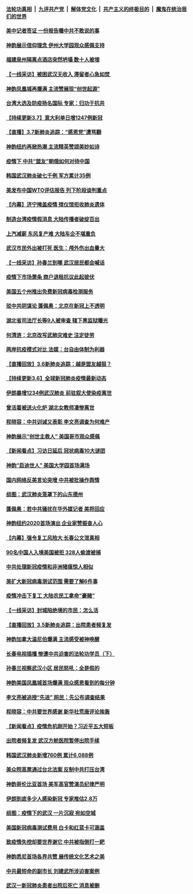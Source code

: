 ####  [法轮功真相](../../../../basic/blob/master/README.md?t=03080440) &nbsp;|&nbsp; [九评共产党](../../../../9ping.md/blob/master/README.md?t=03080440) &nbsp;|&nbsp; [解体党文化](../../../../jtdwh.md/blob/master/README.md?t=03080440)  &nbsp;|&nbsp; [共产主义的终极目的](../../../../gczydzjmd.md/blob/master/README.md?t=03080440) &nbsp;|&nbsp; [魔鬼在统治我们的世界](../../../../mgztzwmdsj.md/blob/master/README.md?t=03080440) 

#### [美中记者签证 一份报告曝中共不敢说的事](../pages/nf4514/n11923242.md?t=03080440) 

#### [神韵展示信仰理念 伊州大学园观众感佩支持](../pages/nf4514/n11922960.md?t=03080440) 

#### [福建泉州隔离点酒店突然坍塌 数十人被埋](../pages/nf4514/n11922826.md?t=03080440) 

#### [【一线采访】被困武汉无收入 滞留者心急如焚 ](../pages/nf4514/n11922709.md?t=03080440) 

#### [神韵凤凰城再爆满 主流赞展现“创世起源”](../pages/nf4514/n11922623.md?t=03080440) 

#### [台湾大选及防疫扬名国际 专家：归功于抗共](../pages/nf4514/n11921955.md?t=03080440) 

#### [【持续更新3.7】意大利单日增1247例新冠](../pages/nf4514/n11921647.md?t=03080440) 

#### [【直播】3.7新肺炎追踪：“感恩党”遭骂翻](../pages/nf4514/n11922690.md?t=03080440) 

#### [神韵纽约再掀热潮 主流精英赞颂美妙如诗](../pages/nf4514/n11922110.md?t=03080440) 

#### [疫情下 中共“盟友”朝俄如何对待中国](../pages/nf4514/n11921717.md?t=03080440) 

#### [韩国武汉肺炎破七千例 军方累计35例](../pages/nf4514/n11922051.md?t=03080440) 

#### [美发布中国WTO评估报告 列下阶段谈判重点](../pages/nf4514/n11921572.md?t=03080440) 

#### [【内幕】济宁掩盖疫情 殡仪馆拒收肺炎遗体](../pages/nf4514/n11917871.md?t=03080440) 

#### [制造台湾疫情假消息 大陆传播者破绽百出](../pages/nf4514/n11921050.md?t=03080440) 

#### [上汽减薪 东风复产难 大陆车企不堪重负](../pages/nf4514/n11921202.md?t=03080440) 

#### [武汉市民外出被打死 医生：颅外伤出血量大](../pages/nf4514/n11921303.md?t=03080440) 

#### [【一线采访】孙春兰到哪 武汉居民都会喊话](../pages/nf4514/n11920952.md?t=03080440) 

#### [疫情下市场萧条 商户退租抗议此起彼伏](../pages/nf4514/n11921021.md?t=03080440) 

#### [美国五个州推出免费新冠病毒检测服务](../pages/nf4514/n11921001.md?t=03080440) 

#### [驳中共阴谋论 蓬佩奥：北京在新冠上不透明](../pages/nf4514/n11920846.md?t=03080440) 

#### [湖北省司法厅长等9人被审查 辖下黑监狱曝光](../pages/nf4514/n11920395.md?t=03080440) 

#### [何清涟：北京改写武肺灾难史 注定徒劳](../pages/nf4514/n11920883.md?t=03080440) 

#### [两岸抗疫模式对比 法媒：台自由体制为利器](../pages/nf4514/n11920617.md?t=03080440) 

#### [【直播回放】3.6新肺炎追踪：越是盟友越狠？](../pages/nf4514/n11920274.md?t=03080440) 

#### [【持续更新3.6】全球新冠肺炎疫情最新动态](../pages/nf4514/n11919043.md?t=03080440) 

#### [伊朗暴增1234例武汉肺炎 前驻叙大使染疫离世](../pages/nf4514/n11919807.md?t=03080440) 

#### [曾活着被送火化炉 湖北女教师凄惨离世](../pages/nf4514/n11917920.md?t=03080440) 

#### [程晓容：中共训诫又表彰 李文亮调查为何难产](../pages/nf4514/n11919652.md?t=03080440) 

#### [神韵展示“创世主救人” 美国哥市观众感佩](../pages/nf4514/n11919395.md?t=03080440) 

#### [【新闻看点】习访日延后 冠状病毒10大谜团](../pages/nf4514/n11918067.md?t=03080440) 

#### [神韵“启迪世人” 美国大学园首场满场](../pages/nf4514/n11919463.md?t=03080440) 

#### [国内网络反美言论突增 中共被批操作舆情](../pages/nf4514/n11919024.md?t=03080440) 

#### [组图：武汉肺炎笼罩下的山东德州](../pages/nf4514/n11918589.md?t=03080440) 

#### [蓬佩奥：若中共骚扰在华外媒记者 美将回应](../pages/nf4514/n11918836.md?t=03080440) 

#### [神韵纽约2020首场演出 企业家赞振奋人心](../pages/nf4514/n11918762.md?t=03080440) 

#### [【内幕】强令复工风险大 长春公文泄真相](../pages/nf4514/n11915640.md?t=03080440) 

#### [90名中国人入境美国被拒 328人偷渡被捕](../pages/nf4514/n11918378.md?t=03080440) 

#### [中共处理新冠疫情和非洲猪瘟惊人相似](../pages/nf4514/n11918081.md?t=03080440) 

#### [美扩大新冠病毒测试范围 需要了解6件事](../pages/nf4514/n11917886.md?t=03080440) 

#### [疫情冲击下复工 大陆农民工拿命“豪赌”](../pages/nf4514/n11917863.md?t=03080440) 

#### [【一线采访】封城陷绝境的市民：怎么活](../pages/nf4514/n11917765.md?t=03080440) 

#### [【直播回放】3.5新肺炎追踪：出院患者频复发](../pages/nf4514/n11917459.md?t=03080440) 

#### [神韵加拿大温尼伯爆满 主流感受被神唤醒](../pages/nf4514/n11917492.md?t=03080440) 

#### [长春电视插播 惨遭中共迫害的法轮功学员（下）](../pages/nf4514/n11900218.md?t=03080440) 

#### [孙春兰视察武汉小区 居民怒吼：全是假的](../pages/nf4514/n11916833.md?t=03080440) 

#### [神韵美国凤凰城首场爆满 观众感恩看到的每分钟](../pages/nf4514/n11917165.md?t=03080440) 

#### [李文亮被追授“先进” 网民：先公布调查结果](../pages/nf4514/n11916903.md?t=03080440) 

#### [程晓容：中共要世界感谢 新华社荒唐评论挨轰](../pages/nf4514/n11916222.md?t=03080440) 

#### [【新闻看点】疫情危机刚开始？习近平五大短板](../pages/nf4514/n11915146.md?t=03080440) 

#### [出院者频复发 武汉方舱医院暂停出院手续](../pages/nf4514/n11915322.md?t=03080440) 

#### [韩国武汉肺炎新增760例 累计6,088例](../pages/nf4514/n11916869.md?t=03080440) 

#### [美众院高票通过台北法案 反制中共打压台湾](../pages/nf4514/n11915911.md?t=03080440) 

#### [神韵哥伦比亚首场 美军高官赞演员纪律严明](../pages/nf4514/n11916480.md?t=03080440) 

#### [伊朗到底多少人感染新冠 专家推估2.8万](../pages/nf4514/n11916156.md?t=03080440) 

#### [组图：疫情下的武汉 一片沉寂 宛如空城](../pages/nf4514/n11914758.md?t=03080440) 

#### [美国新冠病毒测试费用 白卡和红蓝卡可涵盖](../pages/nf4514/n11915595.md?t=03080440) 

#### [致疫情失控却要世界谢它 中共被指倒打一耙](../pages/nf4514/n11915738.md?t=03080440) 

#### [神韵悉尼首场各界共赞 展传统文化艺术之美](../pages/nf4514/n11915639.md?t=03080440) 

#### [中共最短命的副市长 刘建武所涉迫害案例](../pages/nf4514/n11915623.md?t=03080440) 

#### [武汉一新冠肺炎患者出院后死亡 消息被删](../pages/nf4514/n11915512.md?t=03080440) 

